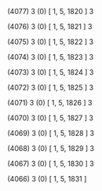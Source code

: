 (4077) 3 (0) [ 1, 5, 1820 ] 3 


(4076) 3 (0) [ 1, 5, 1821 ] 3 


(4075) 3 (0) [ 1, 5, 1822 ] 3 


(4074) 3 (0) [ 1, 5, 1823 ] 3 


(4073) 3 (0) [ 1, 5, 1824 ] 3 


(4072) 3 (0) [ 1, 5, 1825 ] 3 


(4071) 3 (0) [ 1, 5, 1826 ] 3 


(4070) 3 (0) [ 1, 5, 1827 ] 3 


(4069) 3 (0) [ 1, 5, 1828 ] 3 


(4068) 3 (0) [ 1, 5, 1829 ] 3 


(4067) 3 (0) [ 1, 5, 1830 ] 3 


(4066) 3 (0) [ 1, 5, 1831 ]  

